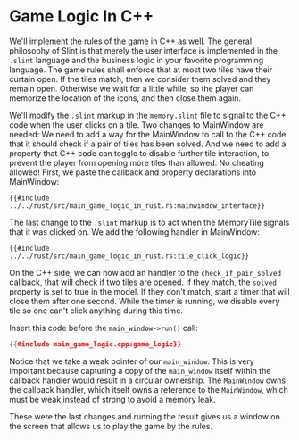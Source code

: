 # Game Logic In C++

We'll implement the rules of the game in C++ as well. The general philosophy of Slint is that merely the user
interface is implemented in the `.slint` language and the business logic in your favorite programming
language. The game rules shall enforce that at most two tiles have their curtain open. If the tiles match, then we
consider them solved and they remain open. Otherwise we wait for a little while, so the player can memorize
the location of the icons, and then close them again.

We'll modify the `.slint` markup in the `memory.slint` file to signal to the C++ code when the user clicks on a tile.
Two changes to <span class="hljs-title">MainWindow</span> are needed: We need to add a way for the MainWindow to call to the C++ code that it should
check if a pair of tiles has been solved. And we need to add a property that C++ code can toggle to disable further
tile interaction, to prevent the player from opening more tiles than allowed. No cheating allowed! First, we paste
the callback and property declarations into <span class="hljs-title">MainWindow</span>:

```slint
{{#include ../../rust/src/main_game_logic_in_rust.rs:mainwindow_interface}}
```

The last change to the `.slint` markup is to act when the <span class="hljs-title">MemoryTile</span> signals that it was clicked on.
We add the following handler in <span class="hljs-title">MainWindow</span>:

```slint
{{#include ../../rust/src/main_game_logic_in_rust.rs:tile_click_logic}}
```

On the C++ side, we can now add an handler to the `check_if_pair_solved` callback, that will check if
two tiles are opened. If they match, the `solved` property is set to true in the model. If they don't
match, start a timer that will close them after one second. While the timer is running, we disable every tile so
one can't click anything during this time.

Insert this code before the `main_window->run()` call:

```cpp
{{#include main_game_logic.cpp:game_logic}}
```

Notice that we take a weak pointer of our `main_window`. This is very
important because capturing a copy of the `main_window` itself within the callback handler would result in a circular ownership.
The `MainWindow` owns the callback handler, which itself owns a reference to the `MainWindow`, which must be weak
instead of strong to avoid a memory leak.

These were the last changes and running the result gives us a window on the screen that allows us
to play the game by the rules.
